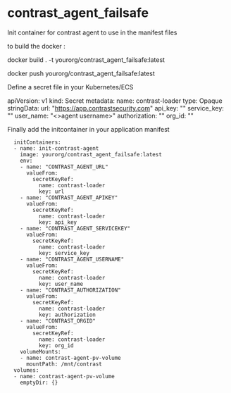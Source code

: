 # contrast_agent_failsafe
Init container for contrast agent to use in the manifest files


to build the docker : 

docker build . -t yourorg/contrast_agent_failsafe:latest


docker push yourorg/contrast_agent_failsafe:latest


Define a secret file in your Kubernetes/ECS


apiVersion: v1
kind: Secret
metadata:
  name: contrast-loader
type: Opaque
stringData:
  url: "https://app.contrastsecurity.com"
  api_key: "<apikey>"
  service_key: "<service key>"
  user_name: "<>agent username>"
  authorization: "<personal auth header>"
  org_id: "<org id>"
  
  
  
  Finally add the initcontainer in your application manifest
  

      initContainers:
      - name: init-contrast-agent
        image: yourorg/contrast_agent_failsafe:latest
        env:
        - name: "CONTRAST_AGENT_URL"
          valueFrom:
            secretKeyRef:
              name: contrast-loader
              key: url
        - name: "CONTRAST_AGENT_APIKEY"
          valueFrom:
            secretKeyRef:
              name: contrast-loader
              key: api_key
        - name: "CONTRAST_AGENT_SERVICEKEY"
          valueFrom:
            secretKeyRef:
              name: contrast-loader
              key: service_key
        - name: "CONTRAST_AGENT_USERNAME"
          valueFrom:
            secretKeyRef:
              name: contrast-loader
              key: user_name
        - name: "CONTRAST_AUTHORIZATION"
          valueFrom:
            secretKeyRef:
              name: contrast-loader
              key: authorization
        - name: "CONTRAST_ORGID"
          valueFrom:
            secretKeyRef:
              name: contrast-loader
              key: org_id
        volumeMounts:
        - name: contrast-agent-pv-volume
          mountPath: /mnt/contrast
      volumes:
      - name: contrast-agent-pv-volume
        emptyDir: {}
